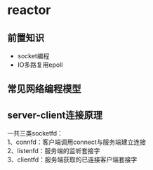 # reactor

## 前置知识

- socket编程
- IO多路复用epoll

## 常见网络编程模型

## server-client连接原理

一共三类socketfd：\
1、connfd：客户端调用connect与服务端建立连接\
2、listenfd：服务端的监听套接字\
3、clientfd：服务端获取的已连接客户端套接字
